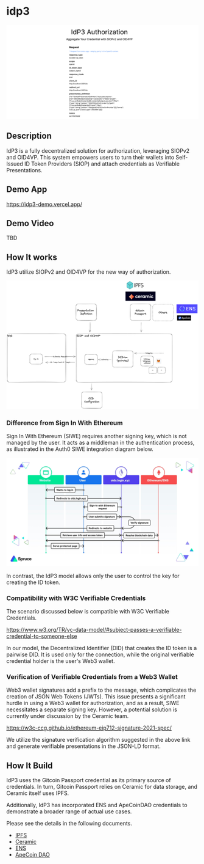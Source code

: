 # idp3

![top](./docs/img/top.png)

## Description

IdP3 is a fully decentralized solution for authorization, leveraging SIOPv2 and OID4VP. This system empowers users to turn their wallets into Self-Issued ID Token Providers (SIOP) and attach credentials as Verifiable Presentations.

## Demo App

https://idp3-demo.vercel.app/

## Demo Video

TBD

## How It works

IdP3 utilize SIOPv2 and OID4VP for the new way of authorization.

![overview](./docs/img/overview.png)

### Difference from Sign In With Ethereum

Sign In With Ethereum (SIWE) requires another signing key, which is not managed by the user. It acts as a middleman in the authentication process, as illustrated in the Auth0 SIWE integration diagram below.

![!siwe](./docs/img/siwe.png)

In contrast, the IdP3 model allows only the user to control the key for creating the ID token.

### Compatibility with W3C Verifiable Credentials

The scenario discussed below is compatible with W3C Verifiable Credentials.

https://www.w3.org/TR/vc-data-model/#subject-passes-a-verifiable-credential-to-someone-else

In our model, the Decentralized Identifier (DID) that creates the ID token is a pairwise DID. It is used only for the connection, while the original verifiable credential holder is the user's Web3 wallet.

### Verification of Verifiable Credentials from a Web3 Wallet

Web3 wallet signatures add a prefix to the message, which complicates the creation of JSON Web Tokens (JWTs). This issue presents a significant hurdle in using a Web3 wallet for authorization, and as a result, SIWE necessitates a separate signing key. However, a potential solution is currently under discussion by the Ceramic team.

https://w3c-ccg.github.io/ethereum-eip712-signature-2021-spec/

We utilize the signature verification algorithm suggested in the above link and generate verifiable presentations in the JSON-LD format.

## How It Build

IdP3 uses the Gitcoin Passport credential as its primary source of credentials. In turn, Gitcoin Passport relies on Ceramic for data storage, and Ceramic itself uses IPFS.

Additionally, IdP3 has incorporated ENS and ApeCoinDAO credentials to demonstrate a broader range of actual use cases.

Please see the details in the following documents.

- [IPFS](./docs/ipfs.md)
- [Ceramic](./docs/ceramic.md)
- [ENS](./docs/ens.md)
- [ApeCoin DAO](./docs/apecoin.md)
